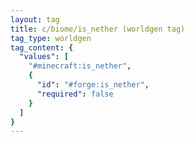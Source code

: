 ```yaml
---
layout: tag
title: c/biome/is_nether (worldgen tag)
tag_type: worldgen
tag_content: {
  "values": [
    "#minecraft:is_nether",
    {
      "id": "#forge:is_nether",
      "required": false
    }
  ]
}
---
```

